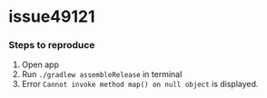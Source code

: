# issue49121

### Steps to reproduce
1. Open app
2. Run `./gradlew assembleRelease` in terminal
3. Error `Cannot invoke method map() on null object` is displayed.
